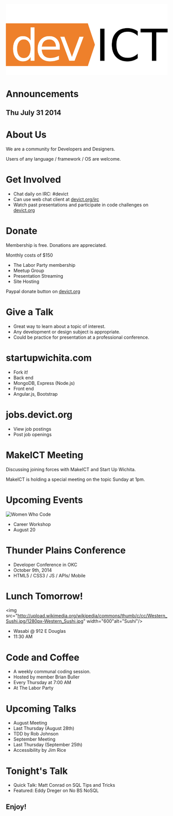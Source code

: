 ![devICT](https://raw.githubusercontent.com/devict/Graphics/master/devict-logo.png)
# Announcements
## Thu July 31 2014



# About Us
We are a community for Developers and Designers.

Users of any language / framework / OS are welcome.



# Get Involved
* Chat daily on IRC: #devict
 * Can use web chat client at [devict.org/irc](http://devict.org/irc)
* Watch past presentations and participate in code challenges on [devict.org](http://devict.org)


# Donate
Membership is free. Donations are appreciated.

Monthly costs of $150

* The Labor Party membership
* Meetup Group
* Presentation Streaming
* Site Hosting

Paypal donate button on [devict.org](http://devict.org)


# Give a Talk
* Great way to learn about a topic of interest.
* Any development or design subject is appropriate.
* Could be practice for presentation at a professional conference.


# startupwichita.com
* Fork it!
* Back end
 * MongoDB, Express (Node.js)
* Front end
 * Angular.js, Bootstrap


# jobs.devict.org
* View job postings
* Post job openings


# MakeICT Meeting
Discussing joining forces with MakeICT and Start Up Wichita.

MakeICT is holding a special meeting on the topic Sunday at 1pm.



# Upcoming Events


<img src="http://photos4.meetupstatic.com/photos/event/3/0/4/0/highres_330252352.jpeg" width="680" height="227" alt="Women Who Code"/>

* Career Workshop
* August 20


# Thunder Plains Conference
* Developer Conference in OKC
* October 9th, 2014
* HTML5 / CSS3 / JS / APIs/ Mobile


# Lunch Tomorrow!
<img src="http://upload.wikimedia.org/wikipedia/commons/thumb/c/cc/Western_Sushi.jpg/1280px-Western_Sushi.jpg" width="600"alt="Sushi"/>

* Wasabi @ 912 E Douglas
* 11:30 AM


# Code and Coffee
* A weekly communal coding session.
* Hosted by member Brian Buller
* Every Thursday at 7:00 AM
* At The Labor Party


# Upcoming Talks
* August Meeting
 * Last Thursday (August 28th)
 * TDD by Rob Johnson
* September Meeting
 * Last Thursday (September 25th)
 * Accessibility by Jim Rice



# Tonight's Talk
* Quick Talk: Matt Conrad on SQL Tips and Tricks
* Featured: Eddy Dreger on No BS NoSQL

## Enjoy!
